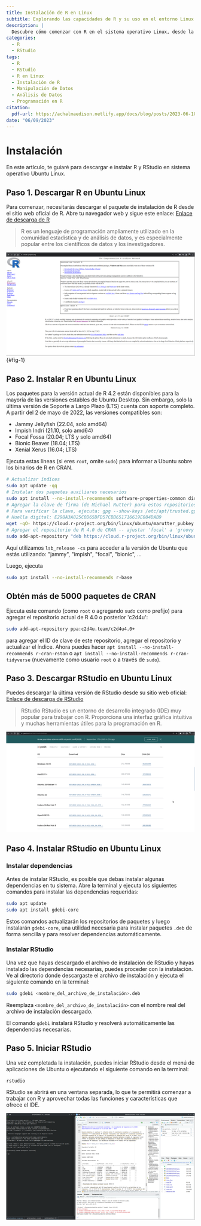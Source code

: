 ```yaml
---
title: Instalación de R en Linux
subtitle: Explorando las capacidades de R y su uso en el entorno Linux
description: |
  Descubre cómo comenzar con R en el sistema operativo Linux, desde la descarga e instalación hasta la manipulación de datos para análisis. Aprende sobre las funcionalidades y ventajas que ofrece este software en el entorno Linux.
categories:
  - R
  - RStudio
tags:
  - R
  - RStudio
  - R en Linux
  - Instalación de R
  - Manipulación de Datos
  - Análisis de Datos
  - Programación en R
citation:
  pdf-url: https://achalmaedison.netlify.app/docs/blog/posts/2023-06-10-1-instalacion-r/index.pdf
date: "06/09/2023"
---
```





# Instalación

En este artículo, te guiaré para descargar e instalar R y RStudio en sistema operativo Ubuntu Linux.

## Paso 1. Descargar R en Ubuntu Linux

Para comenzar, necesitarás descargar el paquete de instalación de R desde el sitio web oficial de R. Abre tu navegador web y sigue este enlace: [Enlace de descarga de R](https://cloud.r-project.org/)

> R es un lenguaje de programación ampliamente utilizado en la comunidad estadística y de análisis de datos, y es especialmente popular entre los científicos de datos y los investigadores.

![](images/Screenshot_20230610_222900.png){#fig-1}

## Paso 2. Instalar R en Ubuntu Linux

Los paquetes para la versión actual de R 4.2 están disponibles para la mayoría de las versiones estables de Ubuntu Desktop. Sin embargo, solo la última versión de Soporte a Largo Plazo (LTS) cuenta con soporte completo. A partir del 2 de mayo de 2022, las versiones compatibles son:

-   Jammy Jellyfish (22.04, solo amd64)
-   Impish Indri (21.10, solo amd64)
-   Focal Fossa (20.04; LTS y solo amd64)
-   Bionic Beaver (18.04; LTS)
-   Xenial Xerus (16.04; LTS)

Ejecuta estas líneas (si eres `root`, omite `sudo`) para informar a Ubuntu sobre los binarios de R en CRAN.

``` bash
# Actualizar índices
sudo apt update -qq
# Instalar dos paquetes auxiliares necesarios
sudo apt install --no-install-recommends software-properties-common dirmngr
# Agregar la clave de firma (de Michael Rutter) para estos repositorios
# Para verificar la clave, ejecuta: gpg --show-keys /etc/apt/trusted.gpg.d/cran_ubuntu_key.asc
# Huella digital: E298A3A825C0D65DFD57CBB651716619E084DAB9
wget -qO- https://cloud.r-project.org/bin/linux/ubuntu/marutter_pubkey.asc | sudo tee -a /etc/apt/trusted.gpg.d/cran_ubuntu_key.asc
# Agregar el repositorio de R 4.0 de CRAN -- ajustar 'focal' a 'groovy' o 'bionic' según sea necesario
sudo add-apt-repository "deb https://cloud.r-project.org/bin/linux/ubuntu $(lsb_release -cs)-cran40/"
```

Aquí utilizamos `lsb_release -cs` para acceder a la versión de Ubuntu que estás utilizando: "jammy", "impish", "focal", "bionic", ...

Luego, ejecuta

``` bash
sudo apt install --no-install-recommends r-base
```

## Obtén más de 5000 paquetes de CRAN

Ejecuta este comando (como `root` o agregando `sudo` como prefijo) para agregar el repositorio actual de R 4.0 o posterior 'c2d4u':

``` bash
sudo add-apt-repository ppa:c2d4u.team/c2d4u4.0+
```

para agregar el ID de clave de este repositorio, agregar el repositorio y actualizar el índice. Ahora puedes hacer `apt install --no-install-recommends r-cran-rstan` o `apt install --no-install-recommends r-cran-tidyverse` (nuevamente como usuario `root` o a través de `sudo`).

## Paso 3. Descargar RStudio en Ubuntu Linux

Puedes descargar la última versión de RStudio desde su sitio web oficial: [Enlace de descarga de RStudio](https://www.rstudio.com/products/rstudio/download/)

> RStudio RStudio es un entorno de desarrollo integrado (IDE) muy popular para trabajar con R. Proporciona una interfaz gráfica intuitiva y muchas herramientas útiles para la programación en R.

![](images/Screenshot_20230610_224818.png)

## Paso 4. Instalar RStudio en Ubuntu Linux

### Instalar dependencias

Antes de instalar RStudio, es posible que debas instalar algunas dependencias en tu sistema. Abre la terminal y ejecuta los siguientes comandos para instalar las dependencias requeridas:

``` bash
sudo apt update
sudo apt install gdebi-core
```

Estos comandos actualizarán los repositorios de paquetes y luego instalarán `gdebi-core`, una utilidad necesaria para instalar paquetes `.deb` de forma sencilla y para resolver dependencias automáticamente.

### Instalar RStudio

Una vez que hayas descargado el archivo de instalación de RStudio y hayas instalado las dependencias necesarias, puedes proceder con la instalación. Ve al directorio donde descargaste el archivo de instalación y ejecuta el siguiente comando en la terminal:

``` bash
sudo gdebi <nombre_del_archivo_de_instalación>.deb
```

Reemplaza `<nombre_del_archivo_de_instalación>` con el nombre real del archivo de instalación descargado.

El comando `gdebi` instalará RStudio y resolverá automáticamente las dependencias necesarias.

## Paso 5. Iniciar RStudio

Una vez completada la instalación, puedes iniciar RStudio desde el menú de aplicaciones de Ubuntu o ejecutando el siguiente comando en la terminal:

``` bash
rstudio
```

RStudio se abrirá en una ventana separada, lo que te permitirá comenzar a trabajar con R y aprovechar todas las funciones y características que ofrece el IDE.

![](images/Screenshot_20230610_231407.png)

